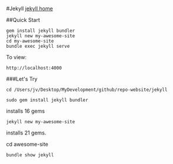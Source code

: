 #Jekyll
[jekyll home](https://jekyllrb.com)

##Quick Start

```
gem install jekyll bundler
jekyll new my-awesome-site
cd my-awesome-site
bundle exec jekyll serve
```
To view:

```
http://localhost:4000
```

###Let's Try
```
cd /Users/jv/Desktop/MyDevelopment/github/repo-website/jekyll
```
```
sudo gem install jekyll bundler
```
installs 16 gems

```
jekyll new my-awesome-site
```
installs 21 gems.

cd awesome-site

```
bundle show jekyll
```






